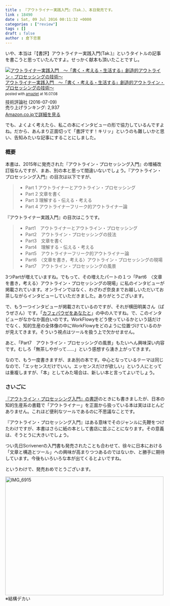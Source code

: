 ```yaml
---
title : 『アウトライナー実践入門』（Tak.）、本日発売です。
link : 18490
date : Sat, 09 Jul 2016 00:11:32 +0000
categories : ["review"]
tags : []
draft : false
author : 倉下忠憲
---
```


いや、本当は『【書評】アウトライナー実践入門(Tak.)』というタイトルの記事を書こうと思っていたんですよ。せっかく献本も頂いたことですし。

<div class="amazlet-box" style="margin-bottom:0px;"><div class="amazlet-image" style="float:left;margin:0px 12px 1px 0px;"><a href="http://www.amazon.co.jp/exec/obidos/ASIN/B01I0TZWUK/rashita1000-22/ref=nosim/" name="amazletlink" target="_blank"><img src="http://ecx.images-amazon.com/images/I/51HoJpXhvnL._SL160_.jpg" alt="アウトライナー実践入門　～「書く・考える・生活する」創造的アウトライン・プロセッシングの技術～" style="border: none;" /></a></div><div class="amazlet-info" style="line-height:120%; margin-bottom: 10px"><div class="amazlet-name" style="margin-bottom:10px;line-height:120%"><a href="http://www.amazon.co.jp/exec/obidos/ASIN/B01I0TZWUK/rashita1000-22/ref=nosim/" name="amazletlink" target="_blank">アウトライナー実践入門　～「書く・考える・生活する」創造的アウトライン・プロセッシングの技術～</a><div class="amazlet-powered-date" style="font-size:80%;margin-top:5px;line-height:120%">posted with <a href="http://www.amazlet.com/" title="amazlet" target="_blank">amazlet</a> at 16.07.08</div></div><div class="amazlet-detail">技術評論社 (2016-07-09)<br />売り上げランキング: 2,937<br /></div><div class="amazlet-sub-info" style="float: left;"><div class="amazlet-link" style="margin-top: 5px"><a href="http://www.amazon.co.jp/exec/obidos/ASIN/B01I0TZWUK/rashita1000-22/ref=nosim/" name="amazletlink" target="_blank">Amazon.co.jpで詳細を見る</a></div></div></div><div class="amazlet-footer" style="clear: left"></div></div>


でも、よくよく考えたら、私この本にインタビューの形で協力しているんですよね。だから、あんまり正面切って「書評です！キリッ」というのも難しいかと思い、告知みたいな記事にすることにしました。

<h3>概要</h3>

本書は、2015年に発売された『アウトライン・プロセッシング入門』の増補改訂版なんですが、まあ、別の本と思って間違いないでしょう。『アウトライン・プロセッシング入門』の目次は以下ですが、

<blockquote>
<ul>
<li>Part 1 アウトライナーとアウトライン・プロセッシング</li>
<li>Part 2 文章を書く</li>
<li>Part 3 理解する・伝える・考える</li>
<li>Part 4 アウトライナーフリーク的アウトライナー論</li>
</ul>
</blockquote>

『アウトライナー実践入門』の目次はこうです。

<blockquote>
<ul>
<li>Part1　アウトライナーとアウトライン・プロセッシング</li>
<li>Part2　アウトライン・プロセッシングの技法</li>
<li>Part3　文章を書く</li>
<li>Part4　理解する・伝える・考える</li>
<li>Part5　アウトライナーフリーク的アウトライナー論</li>
<li>Part6　〈文章を書き，考える〉アウトライン・プロセッシングの現場</li>
<li>Part7　アウトライン・プロセッシングの風景</li>
</ul>
</blockquote>

3つPartが増えていますね。でもって、その増えたパートの１つ「Part6　〈文章を書き，考える〉アウトライン・プロセッシングの現場」に私のインタビューが掲載されています。オンラインではなく、わざわざ奈良までお越しいただいてお茶しながらインタビューしていただきました。ありがとうございます。

で、もう一つインタビューが掲載されているのですが、それが横田明美さん（ぱうぜさん）です。「<a href="http://kaffeepause-mit-ihnen.hatenablog.jp/">カフェパウゼをあなたと</a>」の中の人ですね。で、このインタビューがなかなか面白いのです。WorkFlowyをどう使っているかという話だけでなく、知的生産の全体像の中にWorkFlowyをどのように位置づけているのかが見えてきます。そういう視点はツールを扱う上で欠かせません。

あと、「Part7　アウトライン・プロセッシングの風景」もたいへん興味深い内容です。むしろ「無茶しやがって……」という感想すら湧き上がってきます。

なので、もう一度書きますが、まあ別の本です。中心となっているテーマは同じなので、「エッセンスだけでいい。エッセンスだけが欲しい」という人にとっては重複しますが、「本」としてみた場合は、新しい本と言ってよいでしょう。

<h3>さいごに</h3>

<a href="https://rashita.net/blog/?p=16007">『アウトライン・プロセッシング入門』の書評</a>のときにも書きましたが、日本の知的生産系の書籍で「アウトライナー」を正面から扱っている本は実はほとんどありません。これほど便利なツールであるのに不思議なことです。

『アウトライン・プロセッシング入門』はある意味でそのジャンルに先鞭をつけたわけですが、本書はさらに紙の本として書店に並ぶことになります。その意義は、そうとうに大きいでしょう。

つい先日Scrivenerの入門書も発売されたことも合わせて、徐々に日本における「文章と構造とツール」への興味が高まりつつあるのではないか、と勝手に期待しています。今後もいろいろな本が出てくるとよいですね。

というわけで、発売おめでとうございます。

<a href="https://rashita.net/blog/?attachment_id=18492" rel="attachment wp-att-18492"><img src="https://rashita.net/blog/wp-content/uploads/2016/07/IMG_6915-500x375.jpg" alt="IMG_6915" width="500" height="375" class="alignnone size-medium wp-image-18492" /></a>
※結構デカい
